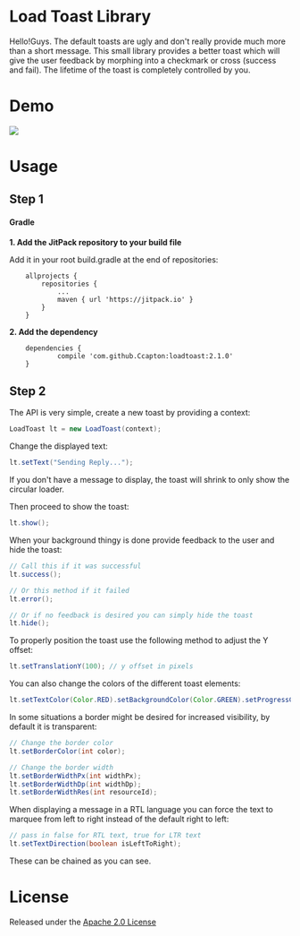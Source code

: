 # Load Toast Library
Hello!Guys.
The default toasts are ugly and don't really provide much more than a short message. This small library provides a better toast which will give the user feedback by morphing into a checkmark or cross (success and fail). The lifetime of the toast is completely controlled by you.

# Demo

![](http://i.imgur.com/WwoxLMu.gif)

# Usage

## Step 1

#### Gradle
**1. Add the JitPack repository to your build file**

 
Add it in your root build.gradle at the end of repositories:
```
	allprojects {
		repositories {
			...
			maven { url 'https://jitpack.io' }
		}
	}
```
**2. Add the dependency**
```
	dependencies {
	        compile 'com.github.Ccapton:loadtoast:2.1.0'
	}
```

## Step 2

The API is very simple, create a new toast by providing a context:

```java
LoadToast lt = new LoadToast(context);
```

Change the displayed text:

```java
lt.setText("Sending Reply...");
```

If you don't have a message to display, the toast will shrink to only show the circular loader.

Then proceed to show the toast:

```java
lt.show();
```

When your background thingy is done provide feedback to the user and hide the toast:

```java
// Call this if it was successful
lt.success();

// Or this method if it failed
lt.error();

// Or if no feedback is desired you can simply hide the toast
lt.hide();
```

To properly position the toast use the following method to adjust the Y offset:

```java
lt.setTranslationY(100); // y offset in pixels
```

You can also change the colors of the different toast elements:

```java
lt.setTextColor(Color.RED).setBackgroundColor(Color.GREEN).setProgressColor(Color.BLUE);
```

In some situations a border might be desired for increased visibility, by default it is transparent:

```java
// Change the border color
lt.setBorderColor(int color);

// Change the border width
lt.setBorderWidthPx(int widthPx);
lt.setBorderWidthDp(int widthDp);
lt.setBorderWidthRes(int resourceId);
```

When displaying a message in a RTL language you can force the text to marquee from left to right instead of the default right to left:

```java
// pass in false for RTL text, true for LTR text
lt.setTextDirection(boolean isLeftToRight);
```

These can be chained as you can see.

# License

Released under the [Apache 2.0 License](https://github.com/code-mc/loadtoast/blob/master/license.md)
